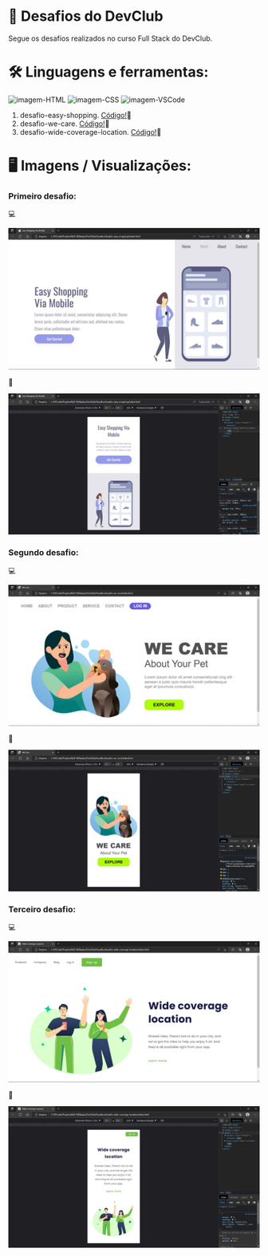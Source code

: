 # 🚀 Desafios do DevClub 
Segue os desafios realizados no curso Full Stack do DevClub. 

# 🛠️ Linguagens e ferramentas:
<img alt="imagem-HTML" height="30" width="40" src="https://cdn.jsdelivr.net/gh/devicons/devicon/icons/html5/html5-plain-wordmark.svg" /> <img alt="imagem-CSS" height="30" width="40" src="https://cdn.jsdelivr.net/gh/devicons/devicon/icons/css3/css3-plain-wordmark.svg" /> <img alt="imagem-VSCode" height="30" width="40" src="https://cdn.jsdelivr.net/gh/devicons/devicon/icons/vscode/vscode-original.svg" />

1. desafio-easy-shopping. [Código!](https://github.com/ferreiraitalo/Desafios-Curso-DevClub/tree/main/desafio-easy-shopping)🔗
2. desafio-we-care. [Código!](https://github.com/ferreiraitalo/Desafios-Curso-DevClub/tree/main/desafio-we-care)🔗
3. desafio-wide-coverage-location. [Código!](https://github.com/ferreiraitalo/Desafios-Curso-DevClub/tree/main/desafio-wide-coverage-location)🔗

# 🖥️ Imagens / Visualizações:
### Primeiro desafio:
💻

![Imagem do desafio Easy Shopping em notebook.](./img/desafio-easy-shopping.jpg)

📱

![Imagem do desafio Easy Shopping em mobile.](./img/desafio-easy-shopping-mobile.jpg)

### Segundo desafio:
💻

![Imagem do desafio We Care em notebook.](./img/desafio-we-care.jpg)

📱

![Imagem do desafio We Care em mobile.](./img/desafio-we-care-mobile.jpg)

### Terceiro desafio:
💻

![Imagem do desafio Wide Coverage Location em notebook.](./img/desafio-wide-coverage-location.jpg)

📱

![Imagem do desafio Wide Coverage Location em mobile.](./img/desafio-wide-coverage-location-mobile.jpg)









